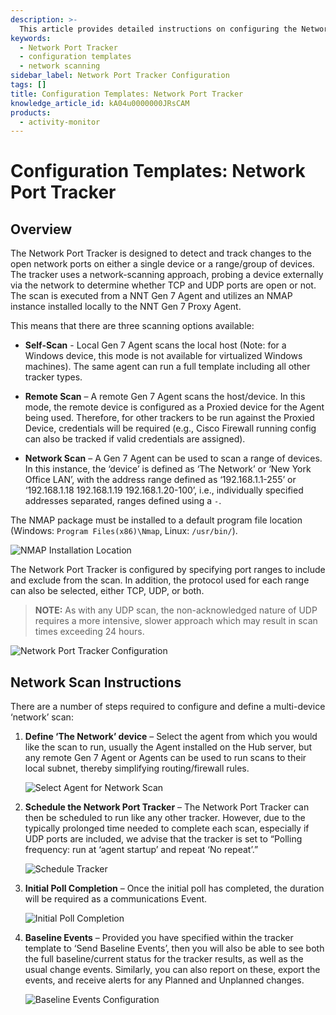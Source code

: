 ```yaml
---
description: >-
  This article provides detailed instructions on configuring the Network Port Tracker, including scanning options and setup steps.
keywords:
  - Network Port Tracker
  - configuration templates
  - network scanning
sidebar_label: Network Port Tracker Configuration
tags: []
title: Configuration Templates: Network Port Tracker
knowledge_article_id: kA04u0000000JRsCAM
products:
  - activity-monitor
---
```


# Configuration Templates: Network Port Tracker

## Overview

The Network Port Tracker is designed to detect and track changes to the open network ports on either a single device or a range/group of devices. The tracker uses a network-scanning approach, probing a device externally via the network to determine whether TCP and UDP ports are open or not. The scan is executed from a NNT Gen 7 Agent and utilizes an NMAP instance installed locally to the NNT Gen 7 Proxy Agent.

This means that there are three scanning options available:

- **Self-Scan** - Local Gen 7 Agent scans the local host (Note: for a Windows device, this mode is not available for virtualized Windows machines). The same agent can run a full template including all other tracker types.

- **Remote Scan** – A remote Gen 7 Agent scans the host/device. In this mode, the remote device is configured as a Proxied device for the Agent being used. Therefore, for other trackers to be run against the Proxied Device, credentials will be required (e.g., Cisco Firewall running config can also be tracked if valid credentials are assigned).

- **Network Scan** – A Gen 7 Agent can be used to scan a range of devices. In this instance, the ‘device’ is defined as ‘The Network’ or ‘New York Office LAN’, with the address range defined as ‘192.168.1.1-255’ or ‘192.168.1.18 192.168.1.19 192.168.1.20-100’, i.e., individually specified addresses separated, ranges defined using a `-`.

The NMAP package must be installed to a default program file location (Windows: `Program Files(x86)\Nmap`, Linux: `/usr/bin/`).

![NMAP Installation Location](https://nwxcorp--c.na147.content.force.com/sfc/dist/version/download/?oid=00D7000000091pB&ids=0684u00000LdK3q&d=%2Fa%2F4u000000LzYj%2FehYmF90_3COEoWVTZcsderLU57U5RJIoAWO1E8YUtpc&asPdf=false)

The Network Port Tracker is configured by specifying port ranges to include and exclude from the scan. In addition, the protocol used for each range can also be selected, either TCP, UDP, or both.

> **NOTE:** As with any UDP scan, the non-acknowledged nature of UDP requires a more intensive, slower approach which may result in scan times exceeding 24 hours.

![Network Port Tracker Configuration](https://nwxcorp--c.na147.content.force.com/sfc/dist/version/download/?oid=00D7000000091pB&ids=0684u00000LdJxT&d=%2Fa%2F4u000000LzWY%2F67FAADU8upyMiHEbSnnyTpQIph5wE_oMD9qweA0DBJU&asPdf=false)

## Network Scan Instructions

There are a number of steps required to configure and define a multi-device ‘network’ scan:

1. **Define ‘The Network’ device** – Select the agent from which you would like the scan to run, usually the Agent installed on the Hub server, but any remote Gen 7 Agent or Agents can be used to run scans to their local subnet, thereby simplifying routing/firewall rules.

   ![Select Agent for Network Scan](https://nwxcorp--c.na147.content.force.com/sfc/dist/version/download/?oid=00D7000000091pB&ids=0684u00000LdK2c&d=%2Fa%2F4u000000LzZ2%2FUVjpkRNlK3kDPpiZsNl54cUdGI8By1cX8O9r2wVZFB8&asPdf=false)

2. **Schedule the Network Port Tracker** – The Network Port Tracker can then be scheduled to run like any other tracker. However, due to the typically prolonged time needed to complete each scan, especially if UDP ports are included, we advise that the tracker is set to “Polling frequency: run at ‘agent startup’ and repeat ‘No repeat’.”

   ![Schedule Tracker](https://nwxcorp--c.na147.content.force.com/sfc/dist/version/download/?oid=00D7000000091pB&ids=0684u00000LdK07&d=%2Fa%2F4u000000LzZ7%2FM8VkhX2HCZqE8bAXnOSjmpobq426T5qTvJOUwxlbAC0&asPdf=false)

3. **Initial Poll Completion** – Once the initial poll has completed, the duration will be required as a communications Event.

   ![Initial Poll Completion](https://nwxcorp--c.na147.content.force.com/sfc/dist/version/download/?oid=00D7000000091pB&ids=0684u00000LdK6x&d=%2Fa%2F4u000000LzXM%2F0abdy8l7HDyCzxCPXYmVqcdINwDroe5_ipJz..BnifE&asPdf=false)

4. **Baseline Events** – Provided you have specified within the tracker template to ‘Send Baseline Events’, then you will also be able to see both the full baseline/current status for the tracker results, as well as the usual change events. Similarly, you can also report on these, export the events, and receive alerts for any Planned and Unplanned changes.

   ![Baseline Events Configuration](https://nwxcorp--c.na147.content.force.com/sfc/dist/version/download/?oid=00D7000000091pB&ids=0684u00000LdK72&d=%2Fa%2F4u000000LzZC%2FjYshdOa7QDUao3dzz0MfYqWF8cdAUic_23hHllNaaiw&asPdf=false)